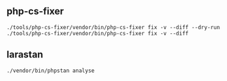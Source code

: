 
## php-cs-fixer
```
./tools/php-cs-fixer/vendor/bin/php-cs-fixer fix -v --diff --dry-run
./tools/php-cs-fixer/vendor/bin/php-cs-fixer fix -v --diff
```

## larastan
```
./vendor/bin/phpstan analyse
```
